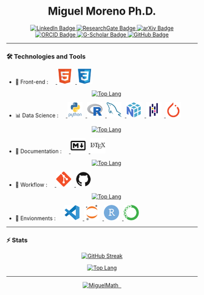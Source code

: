 

<!-- 
### Hi there 👋
<img srcc="" width="100"/>
-->

<div id="header" align="center">
  <h1>Miguel Moreno Ph.D.</h1>
  <div id="badges">
    <a href="https://www.linkedin.com/in/miguel-math/">
      <img src="https://img.shields.io/badge/LinkedIn-blue?logo=linkedin&logoColor=white&style=plastic" alt="LinkedIn Badge"/>
    </a>
    <a href="https://www.researchgate.net/profile/Miguel-Moreno-34">
      <img src="https://img.shields.io/badge/ResearchGate-9cf?logo=ResearchGate&logoColor=white&style=plastic" alt="ResearchGate Badge"/>
    </a>
    <a href="https://arxiv.org/search/math?query=Moreno%2C+Miguel&searchtype=author&abstracts=show&order=-announced_date_first&size=50">
      <img src="https://img.shields.io/badge/arXiv-red?logo=arXiv&logoColor=white&style=plastic" alt="arXiv Badge"/>
    </a>
    <br>
    <a href="https://orcid.org/0000-0001-5180-2327">
     <img src="https://img.shields.io/badge/ORCID-green?logo=ORCID&logoColor=white&style=plastic" alt="ORCID Badge"/>
    </a>
    <a href="https://scholar.google.at/citations?user=MKz1YWcAAAAJ&hl=en">
      <img src="https://img.shields.io/badge/Scholar-lightgrey?logo=Google&logoColor=blue&style=plastic" alt="G-Scholar Badge"/>
    </a>
    <a href="https://github.com/Miguelwan?tab=repositories">
     <img src="https://img.shields.io/badge/GitHub-white?logo=GitHub&logoColor=black&style=plastic" alt="GitHub Badge"/>
    </a>
  </div>

</div>

---

### 🛠️ Technologies and Tools
<div>

  - :art: Front-end : &nbsp;&nbsp;&nbsp;&nbsp;<a href="https://en.wikipedia.org/wiki/HTML">
  <img src="https://github.com/devicons/devicon/blob/master/icons/html5/html5-original.svg" alt="HTML" width="40" height="40"/></a>&nbsp;&nbsp;<a href="https://en.wikipedia.org/wiki/CSS">
  <img src="https://github.com/devicons/devicon/blob/master/icons/css3/css3-original.svg" alt="CSS" width="40" height="40"/></a>&nbsp;&nbsp;<p align="center">[![Top Lang](https://github-readme-stats.vercel.app/api/top-langs/?username=Miguelwan&layout=compact&theme=tokyonight&border_radius=8&langs_count=9&hide=jupyter%20notebook,python,R,Markdown,tex&count_private=true)](https://github.com/anuraghazra/github-readme-stats)</p>
  
  - :bar_chart: Data Science : &nbsp;&nbsp;&nbsp;&nbsp;<a href="https://en.wikipedia.org/wiki/Python_(programming_language)">
    <img src="https://github.com/devicons/devicon/blob/master/icons/python/python-original-wordmark.svg" alt="Python" width="40" height="40"/></a>&nbsp;&nbsp;<a href="https://en.wikipedia.org/wiki/R_(programming_language)">
    <img src="https://github.com/devicons/devicon/blob/master/icons/r/r-original.svg" alt="R" width="40" height="40"/></a>&nbsp;&nbsp;<a href="https://en.wikipedia.org/wiki/MySQL">
    <img src="https://github.com/devicons/devicon/blob/master/icons/mysql/mysql-original.svg" alt="MySQL" width="40" height="40"/></a>&nbsp;&nbsp;<a href="https://en.wikipedia.org/wiki/NumPy">
    <img src="https://github.com/devicons/devicon/blob/master/icons/numpy/numpy-original.svg" alt="NumPy" width="40" height="40"/></a>&nbsp;&nbsp;<a href="https://en.wikipedia.org/wiki/Pandas_(software)">
    <img src="https://github.com/devicons/devicon/blob/master/icons/pandas/pandas-original.svg" alt="Pandas" width="40" height="40"/></a>&nbsp;&nbsp;<a href="https://en.wikipedia.org/wiki/PyTorch">
    <img src="https://github.com/devicons/devicon/blob/master/icons/pytorch/pytorch-original.svg" alt="Pytorch" width="40" height="40"/></a>&nbsp;&nbsp;<p align="center">[![Top Lang](https://github-readme-stats.vercel.app/api/top-langs/?username=Miguelwan&layout=compact&theme=tokyonight&border_radius=8&langs_count=9&hide=jupyter%20notebook,html,css,JS,Markdown,tex&count_private=true)](https://github.com/anuraghazra/github-readme-stats)</p>
  
  - :book: Documentation : &nbsp;&nbsp;&nbsp;&nbsp;<a href="https://en.wikipedia.org/wiki/Markdown">
    <img src="https://github.com/devicons/devicon/blob/master/icons/markdown/markdown-original.svg" alt="Markdown" width="40" height="40"/></a>&nbsp;&nbsp;<a href="https://en.wikipedia.org/wiki/LaTeX">
    <img src="https://github.com/devicons/devicon/blob/master/icons/latex/latex-original.svg" alt="Latex" width="40" height="40"/></a>&nbsp;&nbsp;<p align="center">[![Top Lang](https://github-readme-stats.vercel.app/api/top-langs/?username=Miguelwan&layout=compact&theme=tokyonight&border_radius=8&langs_count=9&hide=jupyter%20notebook,html,css,python,R,JS&count_private=true)](https://github.com/anuraghazra/github-readme-stats)</p>
    
  - :rocket: Workflow : &nbsp;&nbsp;&nbsp;&nbsp;<a href="https://en.wikipedia.org/wiki/Git">
    <img src="https://github.com/devicons/devicon/blob/master/icons/git/git-original.svg" alt="Git" width="40" height="40"/></a>&nbsp;&nbsp;<a href="https://en.wikipedia.org/wiki/GitHub">
    <img src="https://github.com/devicons/devicon/blob/master/icons/github/github-original.svg" alt="GitHub" width="40" height="40"/></a>&nbsp;&nbsp;<p align="center">[![Top Lang](https://github-readme-stats.vercel.app/api/top-langs/?username=Miguelwan&layout=compact&theme=tokyonight&border_radius=8&langs_count=9&count_private=true)](https://github.com/anuraghazra/github-readme-stats)</p>
  
  - :seedling: Envionments : &nbsp;&nbsp;&nbsp;&nbsp; <a href="https://en.wikipedia.org/wiki/Visual_Studio_Code">
    <img src="https://github.com/devicons/devicon/blob/master/icons/vscode/vscode-original.svg" alt="VSCode" width="40" height="40"/></a>&nbsp;&nbsp;<a href="https://en.wikipedia.org/wiki/Project_Jupyter">
    <img src="https://github.com/devicons/devicon/blob/master/icons/jupyter/jupyter-original.svg" alt="Jupyter" width="40" height="40"/></a>&nbsp;&nbsp;<a href="https://en.wikipedia.org/wiki/RStudio">
    <img src="https://github.com/devicons/devicon/blob/master/icons/rstudio/rstudio-original.svg" alt="Rstudio" width="40" height="40"/></a>&nbsp;&nbsp;<a href="https://en.wikipedia.org/wiki/Anaconda_(Python_distribution)">
    <img src="https://github.com/devicons/devicon/blob/master/icons/anaconda/anaconda-original.svg" alt="Anaconda" width="40" height="40"/></a>
  

  
</div>

  

  
---

### :zap: Stats 

  

<div align="center">


  [![GitHub Streak](http://github-readme-streak-stats.herokuapp.com?user=Miguelwan&theme=tokyonight&border_radius=8&count_private=true&card_width=300)](https://git.io/streak-stats)
  
  [![Top Lang](https://github-readme-stats.vercel.app/api?username=Miguelwan&theme=tokyonight&border_radius=8&count_private=true&show_icons=true&card_width=500&include_all_commits=true&hide_title=true)](https://github.com/anuraghazra/github-readme-stats)


</div>

---

<div id="Fotter" align="center">
  <a href="https://www.miguelmath.com">
    <img src="https://img.shields.io/badge/MiguelMath-green&style=plastic" alt="MiguelMath"/>&nbsp;
  </a>
  <img src="https://komarev.com/ghpvc/?username=Miguelwan&style=flat-square&color=blue" alt=""/>
</div>



<!--

**Miguelwan/Miguelwan** is a ✨ _special_ ✨ repository because its `README.md` (this file) appears on your GitHub profile.

Here are some ideas to get you started:

- 🔭 I’m currently working on ...
- 🌱 I’m currently learning ...
- 👯 I’m looking to collaborate on ...
- 🤔 I’m looking for help with ...
- 💬 Ask me about ...
- 📫 How to reach me: ...
- 😄 Pronouns: ...
- ⚡ Fun fact: ...
-->

